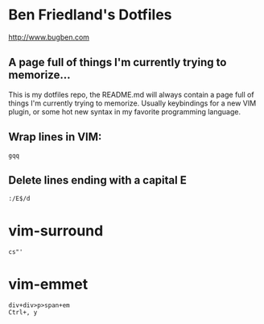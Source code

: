 Ben Friedland's Dotfiles
========================

http://www.bugben.com


A page full of things I'm currently trying to memorize...
---------------------------------------------------------


This is my dotfiles repo, the README.md will always contain a page full
of things I'm currently trying to memorize. Usually keybindings for a new
VIM plugin, or some hot new syntax in my favorite programming language.


Wrap lines in VIM:
------------------
    gqq


Delete lines ending with a capital E
------------------------------------

    :/E$/d

vim-surround
============
    cs"'

vim-emmet
=========
    div+div>p>span+em
    Ctrl+, y

